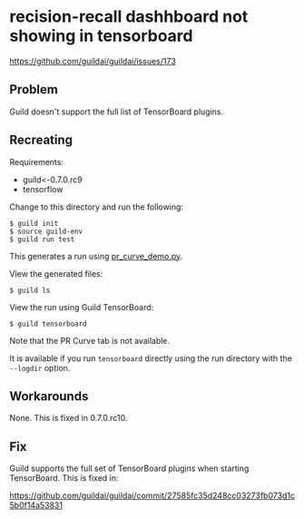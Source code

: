 # recision-recall dashhboard not showing in tensorboard

https://github.com/guildai/guildai/issues/173

## Problem

Guild doesn't support the full list of TensorBoard plugins.

## Recreating

Requirements:

- guild<-0.7.0.rc9
- tensorflow

Change to this directory and run the following:

    $ guild init
    $ source guild-env
    $ guild run test

This generates a run using [pr_curve_demo.py](pr_curve_demo.py).

View the generated files:

    $ guild ls

View the run using Guild TensorBoard:

    $ guild tensorboard

Note that the PR Curve tab is not available.

It is available if you run `tensorboard` directly using the run
directory with the `--logdir` option.

## Workarounds

None. This is fixed in 0.7.0.rc10.

## Fix

Guild supports the full set of TensorBoard plugins when starting
TensorBoard. This is fixed in:

https://github.com/guildai/guildai/commit/27585fc35d248cc03273fb073d1c5b0f14a53831

